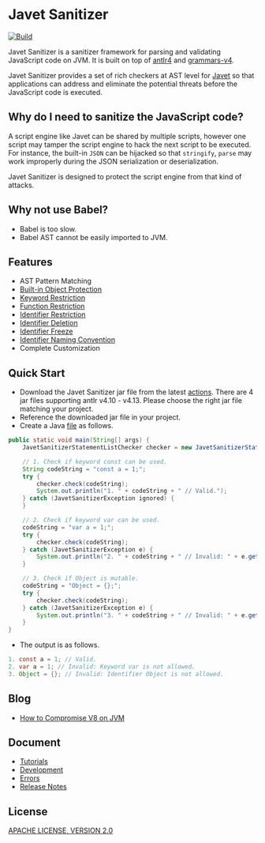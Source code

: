 # Javet Sanitizer

[![Build](https://github.com/caoccao/JavetSanitizer/actions/workflows/multiple_build.yml/badge.svg)](https://github.com/caoccao/JavetSanitizer/actions/workflows/multiple_build.yml)

Javet Sanitizer is a sanitizer framework for parsing and validating JavaScript code on JVM. It is built on top of [antlr4](https://github.com/antlr/antlr4) and [grammars-v4](https://github.com/antlr/grammars-v4).

Javet Sanitizer provides a set of rich checkers at AST level for [Javet](https://github.com/caoccao/Javet) so that applications can address and eliminate the potential threats before the JavaScript code is executed.

## Why do I need to sanitize the JavaScript code?

A script engine like Javet can be shared by multiple scripts, however one script may tamper the script engine to hack the next script to be executed. For instance, the built-in `JSON` can be hijacked so that `stringify`, `parse` may work improperly during the JSON serialization or deserialization.

Javet Sanitizer is designed to protect the script engine from that kind of attacks.

## Why not use Babel?

- Babel is too slow.
- Babel AST cannot be easily imported to JVM.

## Features

- AST Pattern Matching
- [Built-in Object Protection](docs/features/built_in_object_protection.md)
- [Keyword Restriction](docs/features/keyword_restriction.md)
- [Function Restriction](docs/features/function_restriction.md)
- [Identifier Restriction](docs/features/identifier_restriction.md)
- [Identifier Deletion](docs/features/identifier_deletion.md)
- [Identifier Freeze](docs/features/identifier_freeze.md)
- [Identifier Naming Convention](docs/features/identifier_naming_convention.md)
- Complete Customization

## Quick Start

- Download the Javet Sanitizer jar file from the latest [actions](https://github.com/caoccao/JavetSanitizer/actions). There are 4 jar files supporting antlr v4.10 - v4.13. Please choose the right jar file matching your project.
- Reference the downloaded jar file in your project.
- Create a Java [file](src/test/java/com/caoccao/javet/sanitizer/tutorials/TutorialQuickStart.java) as follows.

```java
public static void main(String[] args) {
    JavetSanitizerStatementListChecker checker = new JavetSanitizerStatementListChecker();

    // 1. Check if keyword const can be used.
    String codeString = "const a = 1;";
    try {
        checker.check(codeString);
        System.out.println("1. " + codeString + " // Valid.");
    } catch (JavetSanitizerException ignored) {
    }

    // 2. Check if keyword var can be used.
    codeString = "var a = 1;";
    try {
        checker.check(codeString);
    } catch (JavetSanitizerException e) {
        System.out.println("2. " + codeString + " // Invalid: " + e.getMessage());
    }

    // 3. Check if Object is mutable.
    codeString = "Object = {};";
    try {
        checker.check(codeString);
    } catch (JavetSanitizerException e) {
        System.out.println("3. " + codeString + " // Invalid: " + e.getMessage());
    }
}
```

- The output is as follows.

```java
1. const a = 1; // Valid.
2. var a = 1; // Invalid: Keyword var is not allowed.
3. Object = {}; // Invalid: Identifier Object is not allowed.
```

## Blog

- [How to Compromise V8 on JVM](https://sjtucaocao.medium.com/how-to-compromise-v8-on-jvm-ceb385572461)

## Document

- [Tutorials](docs/tutorials/)
- [Development](docs/development.md)
- [Errors](docs/errors.md)
- [Release Notes](docs/release-notes.md)

## License

[APACHE LICENSE, VERSION 2.0](LICENSE)
